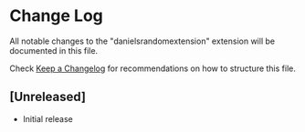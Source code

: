 # Change Log

All notable changes to the "danielsrandomextension" extension will be documented in this file.

Check [Keep a Changelog](http://keepachangelog.com/) for recommendations on how to structure this file.

## [Unreleased]

- Initial release